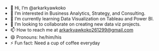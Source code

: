 - 👋 Hi, I’m @arkarkyawkoko
- 👀 I’m interested in Business Analytics, Strategy, and Consulting.
- 🌱 I’m currently learning Data Visualization on Tableau and Power BI.
- 💞️ I’m looking to collaborate on creating new data viz projects.
- 📫 How to reach me at arkarkyawkoko261299@gmail.com
- 😄 Pronouns: he/him/his
- ⚡ Fun fact: Need a cup of coffee everyday

<!---
arkarkyawkoko/arkarkyawkoko is a ✨ special ✨ repository because its `README.md` (this file) appears on your GitHub profile.
You can click the Preview link to take a look at your changes.
--->
